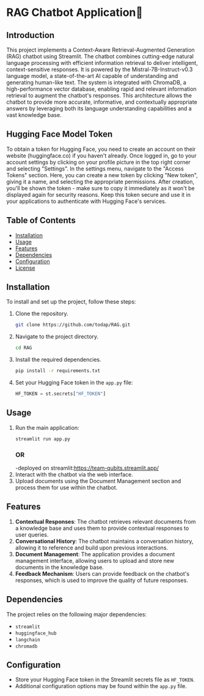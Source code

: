 # RAG Chatbot Application🤖

## Introduction
This project implements a Context-Aware Retrieval-Augmented Generation (RAG) chatbot using Streamlit. The chatbot combines cutting-edge natural language processing with efficient information retrieval to deliver intelligent, context-sensitive responses. It is powered by the Mistral-7B-Instruct-v0.3 language model, a state-of-the-art AI capable of understanding and generating human-like text. The system is integrated with ChromaDB, a high-performance vector database, enabling rapid and relevant information retrieval to augment the chatbot's responses. This architecture allows the chatbot to provide more accurate, informative, and contextually appropriate answers by leveraging both its language understanding capabilities and a vast knowledge base.

## Hugging Face Model Token
To obtain a token for Hugging Face, you need to create an account on their website (huggingface.co) if you haven't already. Once logged in, go to your account settings by clicking on your profile picture in the top right corner and selecting "Settings". In the settings menu, navigate to the "Access Tokens" section. Here, you can create a new token by clicking "New token", giving it a name, and selecting the appropriate permissions. After creation, you'll be shown the token - make sure to copy it immediately as it won't be displayed again for security reasons. Keep this token secure and use it in your applications to authenticate with Hugging Face's services.

## Table of Contents
- [Installation](#installation)
- [Usage](#usage)
- [Features](#features)
- [Dependencies](#dependencies)
- [Configuration](#configuration)
- [License](#license)

## Installation
To install and set up the project, follow these steps:

1. Clone the repository.
    ```bash
    git clone https://github.com/todap/RAG.git
    ```
2. Navigate to the project directory.
    ```bash
    cd RAG
    ```
3. Install the required dependencies.
    ```bash
    pip install -r requirements.txt
    ```
4. Set your Hugging Face token in the `app.py` file:
   ```python
   HF_TOKEN = st.secrets["HF_TOKEN"]
   ```

## Usage
1. Run the main application:
    ```bash
    streamlit run app.py
    ```
    ### OR
     -deployed on streamlit:https://team-qubits.streamlit.app/
3. Interact with the chatbot via the web interface.
4. Upload documents using the Document Management section and process them for use within the chatbot.

## Features

1. **Contextual Responses**: The chatbot retrieves relevant documents from a knowledge base and uses them to provide contextual responses to user queries.
2. **Conversational History**: The chatbot maintains a conversation history, allowing it to reference and build upon previous interactions.
3. **Document Management**: The application provides a document management interface, allowing users to upload and store new documents in the knowledge base.
4. **Feedback Mechanism**: Users can provide feedback on the chatbot's responses, which is used to improve the quality of future responses.

## Dependencies
The project relies on the following major dependencies:
- `streamlit`
- `huggingface_hub`
- `langchain`
- `chromadb`

## Configuration
- Store your Hugging Face token in the Streamlit secrets file as `HF_TOKEN`.
- Additional configuration options may be found within the `app.py` file.




